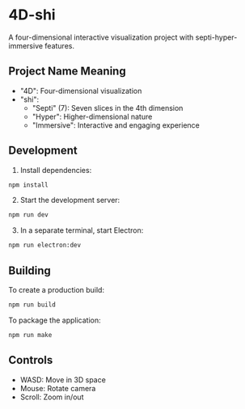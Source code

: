# 4D-shi

A four-dimensional interactive visualization project with septi-hyper-immersive features.

## Project Name Meaning
- "4D": Four-dimensional visualization
- "shi": 
  - "Septi" (7): Seven slices in the 4th dimension
  - "Hyper": Higher-dimensional nature
  - "Immersive": Interactive and engaging experience

## Development

1. Install dependencies:
```bash
npm install
```

2. Start the development server:
```bash
npm run dev
```

3. In a separate terminal, start Electron:
```bash
npm run electron:dev
```

## Building

To create a production build:

```bash
npm run build
```

To package the application:

```bash
npm run make
```

## Controls

- WASD: Move in 3D space
- Mouse: Rotate camera
- Scroll: Zoom in/out 